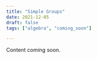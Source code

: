 ```yaml
---
title: "Simple Groups"
date: 2021-12-05
draft: false
tags: ["algebra", "coming_soon"]

---
```


 Content coming soon.